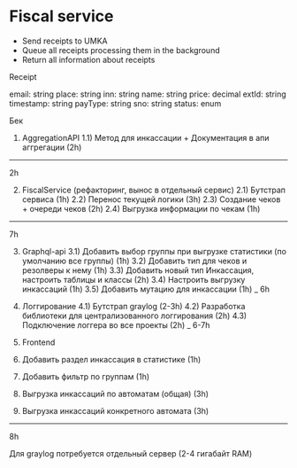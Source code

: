 # Fiscal service



* Send receipts to UMKA
* Queue all receipts processing them in the background
* Return all information about receipts


Receipt

email: string
place: string
inn: string
name: string
price: decimal
extId: string
timestamp: string
payType: string
sno: string
status: enum





Бек

1) AggregationAPI
1.1) Метод для инкассации + Документация в апи аггрегации (2h)
____
2h

2) FiscalService (рефакторинг, вынос в отдельный сервис)
2.1) Бутстрап сервиса (1h)
2.2) Перенос текущей логики (3h)
2.3) Создание чеков + очереди чеков (2h)
2.4) Выгрузка информации по чекам (1h)
____
7h

3) Graphql-api
3.1) Добавить выбор группы при выгрузке статистики (по умолчанию все группы) (1h)
3.2) Добавить тип для чеков и резолверы к нему (1h)
3.3) Добавить новый тип Инкассация, настроить таблицы и классы (2h)
3.4) Настроить выгрузку инкассаций (1h)
3.5) Добавить мутацию для инкассации (1h)
_
6h

4) Логгирование
4.1) Бутстрап graylog (2-3h)
4.2) Разработка библиотеки для централизованного логгирования (2h)
4.3) Подключение логгера во все проекты (2h)
_
6-7h


5) Frontend
1) Добавить раздел инкассация в  статистике (1h)
2) Добавить фильтр по группам (1h)
3) Выгрузка инкассаций по автоматам (общая) (3h)
4) Выгрузка инкассаций конкретного автомата  (3h)
___
8h


 Для graylog потребуется отдельный сервер (2-4 гигабайт RAM)
